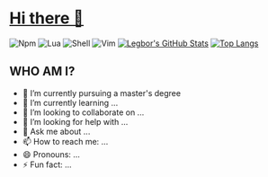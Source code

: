 # [Hi there 👋](https://github.com/legbor)

![Npm](https://img.shields.io/badge/npm-build-brightgreen?style=flat&logo=npm&logoColor=orange&color=blue)
![Lua](https://img.shields.io/badge/lua-build-brightgreen?style=flat&logo=lua&logoColor=blue&color=red)
![Shell](https://img.shields.io/badge/shell-build-brightgreen?style=flat&logo=shell&logoColor=black&color=purple)
![Vim](https://img.shields.io/badge/vim-build-brightgreen?style=flat&logo=vim&logoColor=orange&labelColor=white&color=orange)
[![Legbor's GitHub Stats](https://github-readme-stats.vercel.app/api?username=legbor&count_private=true&show_icons=true&theme=shadow_blue)](https://github.com/legbor)
[![Top Langs](https://github-readme-stats.vercel.app/api/top-langs/?username=legbor&theme=shadow_blue)](https://github.com/legbor)

## WHO AM I?
- 🔭 I’m currently pursuing a master's degree
- 🌱 I’m currently learning ...
- 👯 I’m looking to collaborate on ...
- 🤔 I’m looking for help with ...
- 💬 Ask me about ...
- 📫 How to reach me: ...
- 😄 Pronouns: ...
- ⚡ Fun fact: ...

